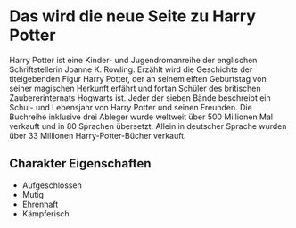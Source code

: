 # Das wird die neue Seite zu Harry Potter

Harry Potter ist eine Kinder- und Jugendromanreihe der englischen Schriftstellerin Joanne K. Rowling. Erzählt wird die Geschichte der titelgebenden Figur Harry Potter, der an seinem elften Geburtstag von seiner magischen Herkunft erfährt und fortan Schüler des britischen Zaubererinternats Hogwarts ist. Jeder der sieben Bände beschreibt ein Schul- und Lebensjahr von Harry Potter und seinen Freunden. Die Buchreihe inklusive drei Ableger wurde weltweit über 500 Millionen Mal verkauft und in 80 Sprachen übersetzt. Allein in deutscher Sprache wurden über 33 Millionen Harry-Potter-Bücher verkauft.

## Charakter Eigenschaften

* Aufgeschlossen
* Mutig
* Ehrenhaft
* Kämpferisch